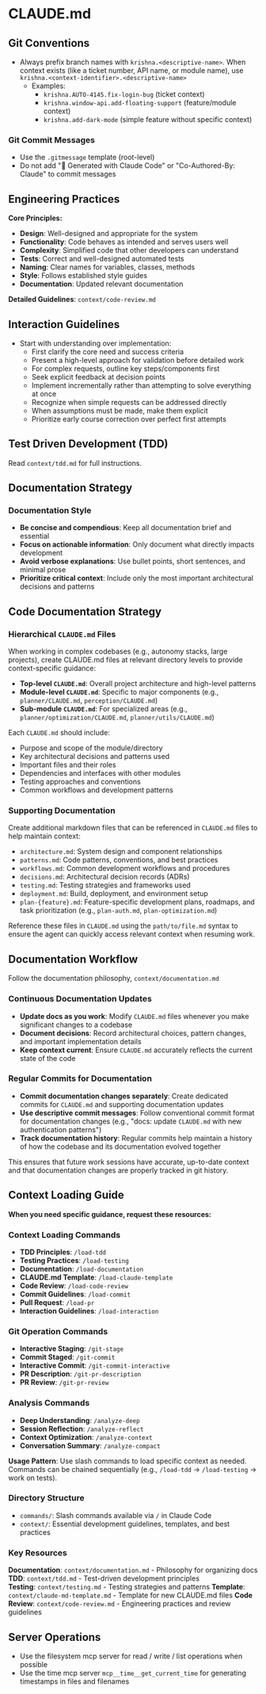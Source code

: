 # CLAUDE.md

## Git Conventions

- Always prefix branch names with `krishna.<descriptive-name>`. When context exists (like a ticket number, API name, or module name), use `krishna.<context-identifier>.<descriptive-name>`
  - Examples:
    - `krishna.AUTO-4145.fix-login-bug` (ticket context)
    - `krishna.window-api.add-floating-support` (feature/module context)
    - `krishna.add-dark-mode` (simple feature without specific context)

### Git Commit Messages

- Use the `.gitmessage` template (root-level)
- Do not add "🤖 Generated with Claude Code" or "Co-Authored-By: Claude" to commit messages

## Engineering Practices

**Core Principles:**

- **Design**: Well-designed and appropriate for the system
- **Functionality**: Code behaves as intended and serves users well
- **Complexity**: Simplified code that other developers can understand
- **Tests**: Correct and well-designed automated tests
- **Naming**: Clear names for variables, classes, methods
- **Style**: Follows established style guides
- **Documentation**: Updated relevant documentation

**Detailed Guidelines**: `context/code-review.md`

## Interaction Guidelines

- Start with understanding over implementation:
  - First clarify the core need and success criteria
  - Present a high-level approach for validation before detailed work
  - For complex requests, outline key steps/components first
  - Seek explicit feedback at decision points
  - Implement incrementally rather than attempting to solve everything at once
  - Recognize when simple requests can be addressed directly
  - When assumptions must be made, make them explicit
  - Prioritize early course correction over perfect first attempts

## Test Driven Development (TDD)

Read `context/tdd.md` for full instructions.

## Documentation Strategy

### Documentation Style

- **Be concise and compendious**: Keep all documentation brief and essential
- **Focus on actionable information**: Only document what directly impacts development
- **Avoid verbose explanations**: Use bullet points, short sentences, and minimal prose
- **Prioritize critical context**: Include only the most important architectural decisions and patterns

## Code Documentation Strategy

### Hierarchical `CLAUDE.md` Files

When working in complex codebases (e.g., autonomy stacks, large projects), create CLAUDE.md files at relevant directory levels to provide context-specific guidance:

- **Top-level `CLAUDE.md`**: Overall project architecture and high-level patterns
- **Module-level `CLAUDE.md`**: Specific to major components (e.g., `planner/CLAUDE.md`, `perception/CLAUDE.md`)
- **Sub-module `CLAUDE.md`**: For specialized areas (e.g., `planner/optimization/CLAUDE.md`, `planner/utils/CLAUDE.md`)

Each `CLAUDE.md` should include:

- Purpose and scope of the module/directory
- Key architectural decisions and patterns used
- Important files and their roles
- Dependencies and interfaces with other modules
- Testing approaches and conventions
- Common workflows and development patterns

### Supporting Documentation

Create additional markdown files that can be referenced in `CLAUDE.md` files to help maintain context:

- `architecture.md`: System design and component relationships
- `patterns.md`: Code patterns, conventions, and best practices
- `workflows.md`: Common development workflows and procedures
- `decisions.md`: Architectural decision records (ADRs)
- `testing.md`: Testing strategies and frameworks used
- `deployment.md`: Build, deployment, and environment setup
- `plan-{feature}.md`: Feature-specific development plans, roadmaps, and task prioritization (e.g., `plan-auth.md`, `plan-optimization.md`)

Reference these files in `CLAUDE.md` using the `path/to/file.md` syntax to ensure the agent can quickly access relevant context when resuming work.

## Documentation Workflow

Follow the documentation philosophy, `context/documentation.md`

### Continuous Documentation Updates

- **Update docs as you work**: Modify `CLAUDE.md` files whenever you make significant changes to a codebase
- **Document decisions**: Record architectural choices, pattern changes, and important implementation details
- **Keep context current**: Ensure `CLAUDE.md` accurately reflects the current state of the code

### Regular Commits for Documentation

- **Commit documentation changes separately**: Create dedicated commits for `CLAUDE.md` and supporting documentation updates
- **Use descriptive commit messages**: Follow conventional commit format for documentation changes (e.g., "docs: update `CLAUDE.md` with new authentication patterns")
- **Track documentation history**: Regular commits help maintain a history of how the codebase and its documentation evolved together

This ensures that future work sessions have accurate, up-to-date context and that documentation changes are properly tracked in git history.

## Context Loading Guide

**When you need specific guidance, request these resources:**

### Context Loading Commands

- **TDD Principles**: `/load-tdd`
- **Testing Practices**: `/load-testing`
- **Documentation**: `/load-documentation`
- **CLAUDE.md Template**: `/load-claude-template`
- **Code Review**: `/load-code-review`
- **Commit Guidelines**: `/load-commit`
- **Pull Request**: `/load-pr`
- **Interaction Guidelines**: `/load-interaction`

### Git Operation Commands

- **Interactive Staging**: `/git-stage`
- **Commit Staged**: `/git-commit`
- **Interactive Commit**: `/git-commit-interactive`
- **PR Description**: `/git-pr-description`
- **PR Review**: `/git-pr-review`

### Analysis Commands

- **Deep Understanding**: `/analyze-deep`
- **Session Reflection**: `/analyze-reflect` 
- **Context Optimization**: `/analyze-context`
- **Conversation Summary**: `/analyze-compact`

**Usage Pattern**: Use slash commands to load specific context as needed. Commands can be chained sequentially (e.g., `/load-tdd` → `/load-testing` → work on tests).

### Directory Structure

- `commands/`: Slash commands available via `/` in Claude Code
- `context/`: Essential development guidelines, templates, and best practices

### Key Resources

**Documentation**: `context/documentation.md` - Philosophy for organizing docs
**TDD**: `context/tdd.md` - Test-driven development principles  
**Testing**: `context/testing.md` - Testing strategies and patterns
**Template**: `context/claude-md-template.md` - Template for new CLAUDE.md files
**Code Review**: `context/code-review.md` - Engineering practices and review guidelines

## Server Operations

- Use the filesystem mcp server for read / write / list operations when possible
- Use the time mcp server `mcp__time__get_current_time` for generating timestamps in files and filenames
